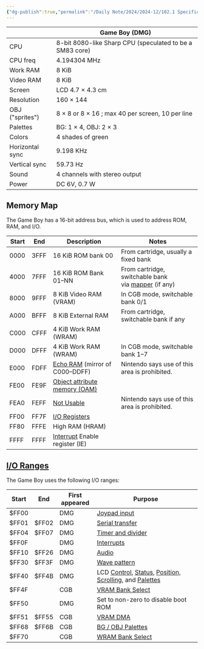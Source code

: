 ```yaml
---
{"dg-publish":true,"permalink":"/Daily Note/2024/2024-12/102.1 Specifications/","noteIcon":"2"}
---
```




|                 | Game Boy (DMG)                                           |
| --------------- | -------------------------------------------------------- |
| CPU             | 8-bit 8080-like Sharp CPU (speculated to be a SM83 core) |
| CPU freq        | 4.194304 MHz                                             |
| Work RAM        | 8 KiB                                                    |
| Video RAM       | 8 KiB                                                    |
| Screen          | LCD 4.7 × 4.3 cm                                         |
| Resolution      | 160 × 144                                                |
| OBJ ("sprites") | 8 × 8 or 8 × 16 ; max 40 per screen, 10 per line         |
| Palettes        | BG: 1 × 4, OBJ: 2 × 3                                    |
| Colors          | 4 shades of green                                        |
| Horizontal sync | 9.198 KHz                                                |
| Vertical sync   | 59.73 Hz                                                 |
| Sound           | 4 channels with stereo output                            |
| Power           | DC 6V, 0.7 W                                             |
## Memory Map

The Game Boy has a 16-bit address bus, which is used to address ROM, RAM, and I/O.

|Start|End|Description|Notes|
|---|---|---|---|
|0000|3FFF|16 KiB ROM bank 00|From cartridge, usually a fixed bank|
|4000|7FFF|16 KiB ROM Bank 01–NN|From cartridge, switchable bank via [mapper](https://gbdev.io/pandocs/MBCs.html#mbcs) (if any)|
|8000|9FFF|8 KiB Video RAM (VRAM)|In CGB mode, switchable bank 0/1|
|A000|BFFF|8 KiB External RAM|From cartridge, switchable bank if any|
|C000|CFFF|4 KiB Work RAM (WRAM)||
|D000|DFFF|4 KiB Work RAM (WRAM)|In CGB mode, switchable bank 1–7|
|E000|FDFF|[Echo RAM](https://gbdev.io/pandocs/Memory_Map.html#echo-ram) (mirror of C000–DDFF)|Nintendo says use of this area is prohibited.|
|FE00|FE9F|[Object attribute memory (OAM)](https://gbdev.io/pandocs/OAM.html#object-attribute-memory-oam)||
|FEA0|FEFF|[Not Usable](https://gbdev.io/pandocs/Memory_Map.html#fea0feff-range)|Nintendo says use of this area is prohibited.|
|FF00|FF7F|[I/O Registers](https://gbdev.io/pandocs/Memory_Map.html#io-ranges)||
|FF80|FFFE|High RAM (HRAM)||
|FFFF|FFFF|[Interrupt](https://gbdev.io/pandocs/Interrupts.html#interrupts) Enable register (IE)||
## [I/O Ranges](https://gbdev.io/pandocs/Memory_Map.html#io-ranges)

The Game Boy uses the following I/O ranges:

| Start | End   | First appeared | Purpose                                                                                                                                                                                                                                                                                                  |
| ----- | ----- | -------------- | -------------------------------------------------------------------------------------------------------------------------------------------------------------------------------------------------------------------------------------------------------------------------------------------------------- |
| $FF00 |       | DMG            | [Joypad input](https://gbdev.io/pandocs/Joypad_Input.html#ff00--p1joyp-joypad)                                                                                                                                                                                                                           |
| $FF01 | $FF02 | DMG            | [Serial transfer](https://gbdev.io/pandocs/Serial_Data_Transfer_(Link_Cable).html#serial-data-transfer-link-cable)                                                                                                                                                                                       |
| $FF04 | $FF07 | DMG            | [Timer and divider](https://gbdev.io/pandocs/Timer_and_Divider_Registers.html#timer-and-divider-registers)                                                                                                                                                                                               |
| $FF0F |       | DMG            | [Interrupts](https://gbdev.io/pandocs/Interrupts.html#ff0f--if-interrupt-flag)                                                                                                                                                                                                                           |
| $FF10 | $FF26 | DMG            | [Audio](https://gbdev.io/pandocs/Audio_Registers.html#audio-registers)                                                                                                                                                                                                                                   |
| $FF30 | $FF3F | DMG            | [Wave pattern](https://gbdev.io/pandocs/Audio_Registers.html#ff30ff3f--wave-pattern-ram)                                                                                                                                                                                                                 |
| $FF40 | $FF4B | DMG            | LCD [Control](https://gbdev.io/pandocs/LCDC.html#ff40--lcdc-lcd-control), [Status](https://gbdev.io/pandocs/STAT.html#ff41--stat-lcd-status), [Position, Scrolling](https://gbdev.io/pandocs/Scrolling.html#lcd-position-and-scrolling), and [Palettes](https://gbdev.io/pandocs/Palettes.html#palettes) |
| $FF4F |       | CGB            | [VRAM Bank Select](https://gbdev.io/pandocs/CGB_Registers.html#ff4f--vbk-cgb-mode-only-vram-bank)                                                                                                                                                                                                        |
| $FF50 |       | DMG            | Set to non-zero to disable boot ROM                                                                                                                                                                                                                                                                      |
| $FF51 | $FF55 | CGB            | [VRAM DMA](https://gbdev.io/pandocs/CGB_Registers.html#lcd-vram-dma-transfers)                                                                                                                                                                                                                           |
| $FF68 | $FF6B | CGB            | [BG / OBJ Palettes](https://gbdev.io/pandocs/Palettes.html#lcd-color-palettes-cgb-only)                                                                                                                                                                                                                  |
| $FF70 |       | CGB            | [WRAM Bank Select](https://gbdev.io/pandocs/CGB_Registers.html#ff70--svbk-cgb-mode-only-wram-bank)                                                                                                                                                                                                       |

